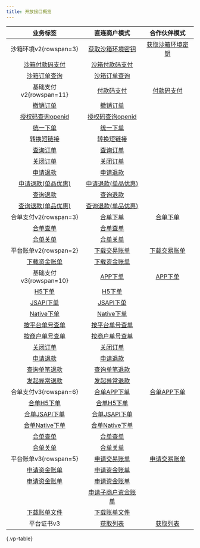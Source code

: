 ```yaml
---
title: 开放接口概览
---
```


| 业务标签 | 直连商户模式 | 合作伙伴模式
| :----: | :------: | :--------:
| 沙箱环境v2{rowspan=3} | [获取沙箱环境密钥](/openapi/v2/xdc/apiv2getsignkey/sign/getsignkey) | [获取沙箱环境密钥](/openapi/v2/xdc/apiv2getsignkey/sign/getsignkey)
| [沙箱付款码支付](/openapi/v2/xdc/apiv2sandbox/pay/micropay) | [沙箱付款码支付](/openapi/v2/xdc/apiv2sandbox/pay/micropay)
| [沙箱订单查询](/openapi/v2/xdc/apiv2sandbox/pay/orderquery) | [沙箱订单查询](/openapi/v2/xdc/apiv2sandbox/pay/orderquery)
| 基础支付v2{rowspan=11} | [付款码支付](/openapi/v2/pay/micropay) | [付款码支付](/openapi/v2/pay/micropay)
| [撤销订单](/openapi/v2/secapi/pay/reverse) | [撤销订单](/openapi/v2/secapi/pay/reverse)
| [授权码查询openid](/openapi/v2/tools/authcodetoopenid) | [授权码查询openid](/openapi/v2/tools/authcodetoopenid)
| [统一下单](/openapi/v2/pay/unifiedorder) | [统一下单](/openapi/v2/pay/unifiedorder)
| [转换短链接](/openapi/v2/tools/shorturl) | [转换短链接](/openapi/v2/tools/shorturl)
| [查询订单](/openapi/v2/pay/orderquery) | [查询订单](/openapi/v2/pay/orderquery)
| [关闭订单](/openapi/v2/pay/closeorder) | [关闭订单](/openapi/v2/pay/closeorder)
| [申请退款](/openapi/v2/secapi/pay/refund) | [申请退款](/openapi/v2/secapi/pay/refund)
| [申请退款(单品优惠)](/openapi/v2/secapi/pay/refundv2) | [申请退款(单品优惠)](/openapi/v2/secapi/pay/refundv2)
| [查询退款](/openapi/v2/pay/refundquery) | [查询退款](/openapi/v2/pay/refundquery)
| [查询退款(单品优惠)](/openapi/v2/pay/refundqueryv2) | [查询退款(单品优惠)](/openapi/v2/pay/refundqueryv2)
| 合单支付v2{rowspan=3} | [合单下单](/openapi/v2/pay/combinedorder) | [合单下单](/openapi/v2/pay/combinedorder)
| [合单查单](/openapi/v2/pay/querycombinedorder) | [合单查单](/openapi/v2/pay/querycombinedorder)
| [合单关单](/openapi/v2/pay/closecombinedorder) | [合单关单](/openapi/v2/pay/closecombinedorder)
| 平台账单v2{rowspan=2} | [下载交易账单](/openapi/v2/pay/downloadbill) | [下载交易账单](/openapi/v2/pay/downloadbill)
| [下载资金账单](/openapi/v2/pay/downloadfundflow) | [下载资金账单](/openapi/v2/pay/downloadfundflow)
| 基础支付v3{rowspan=10} | [APP下单](/openapi/v3/pay/transactions/app) | [APP下单](/openapi/v3/pay/partner/transactions/app)
| [H5下单](/openapi/v3/pay/transactions/h5) | [H5下单](/openapi/v3/pay/partner/transactions/h5)
| [JSAPI下单](/openapi/v3/pay/transactions/jsapi) | [JSAPI下单](/openapi/v3/pay/partner/transactions/jsapi)
| [Native下单](/openapi/v3/pay/transactions/native) | [Native下单](/openapi/v3/pay/partner/transactions/native)
| [按平台单号查单](/openapi/v3/pay/transactions/id/{transaction_id}) | [按平台单号查单](/openapi/v3/pay/partner/transactions/id/{transaction_id})
| [按商户单号查单](/openapi/v3/pay/transactions/out-trade-no/{out_trade_no}) | [按商户单号查单](/openapi/v3/pay/partner/transactions/out-trade-no/{out_trade_no})
| [关闭订单](/openapi/v3/pay/transactions/out-trade-no/{out_trade_no}/close) | [关闭订单](/openapi/v3/pay/partner/transactions/out-trade-no/{out_trade_no}/close)
| [申请退款](/openapi/v3/refund/domestic/refunds) | [申请退款](/openapi/v3/refund/domestic/refunds)
| [查询单笔退款](/openapi/v3/refund/domestic/refunds/{out_refund_no}) | [查询单笔退款](/openapi/v3/refund/domestic/refunds/{out_refund_no})
| [发起异常退款](/openapi/v3/refund/domestic/refunds/{refund_id}/apply-abnormal-refund) | [发起异常退款](/openapi/v3/refund/domestic/refunds/{refund_id}/apply-abnormal-refund)
| 合单支付v3{rowspan=6} | [合单APP下单](/openapi/v3/combine-transactions/app) | [合单APP下单](/openapi/v3/combine-transactions/app)
| [合单H5下单](/openapi/v3/combine-transactions/h5) | [合单H5下单](/openapi/v3/combine-transactions/h5)
| [合单JSAPI下单](/openapi/v3/combine-transactions/jsapi) | [合单JSAPI下单](/openapi/v3/combine-transactions/jsapi)
| [合单Native下单](/openapi/v3/combine-transactions/native) | [合单Native下单](/openapi/v3/combine-transactions/native)
| [合单查单](/openapi/v3/combine-transactions/out-trade-no/{combine_out_trade_no}) | [合单查单](/openapi/v3/combine-transactions/out-trade-no/{combine_out_trade_no})
| [合单关单](/openapi/v3/combine-transactions/out-trade-no/{combine_out_trade_no}/close) | [合单关单](/openapi/v3/combine-transactions/out-trade-no/{combine_out_trade_no}/close)
| 平台账单v3{rowspan=5} | [申请交易账单](/openapi/v3/bill/tradebill) | [申请交易账单](/openapi/v3/bill/tradebill)
| [申请资金账单](/openapi/v3/bill/fundflowbill) | [申请资金账单](/openapi/v3/bill/fundflowbill)
| [申请资金账单](/openapi/v3/bill/fundflowbill) | [申请资金账单](/openapi/v3/bill/fundflowbill)
| | [申请子商户资金账单](/openapi/v3/bill/sub-merchant-fundflowbill)
| [下载账单文件](/openapi/v3/billdownload/file) | [下载账单文件](/openapi/v3/billdownload/file)
| 平台证书v3 | [获取列表](/openapi/v3/certificates) | [获取列表](/openapi/v3/certificates)

{.vp-table}
